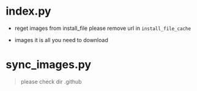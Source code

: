 # index.py
* reget images from install_file
please remove url in `install_file_cache`

* images
it is all you need to download
# sync_images.py


> please check dir .github


